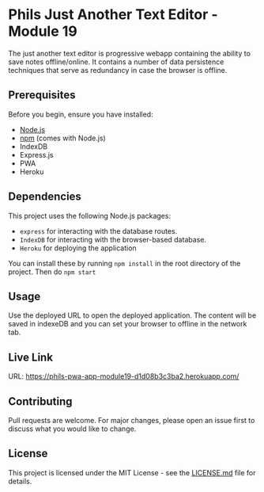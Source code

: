 # Phils Just Another Text Editor - Module 19

The just another text editor is progressive webapp containing the ability to save notes offline/online. It contains a number of data persistence techniques that serve as redundancy in case the browser is offline.

## Prerequisites

Before you begin, ensure you have installed:

- [Node.js](https://nodejs.org/)
- [npm](https://www.npmjs.com/get-npm) (comes with Node.js)
- IndexDB
- Express.js
- PWA
- Heroku

## Dependencies

This project uses the following Node.js packages:

- `express` for interacting with the database routes.
- `IndexDB` for interacting with the browser-based database.
- `Heroku` for deploying the application

You can install these by running `npm install` in the root directory of the project. Then do `npm start`

## Usage

Use the deployed URL to open the deployed application. The content will be saved in indexeDB and you can set your browser to offline in the network tab.

## Live Link
URL: https://phils-pwa-app-module19-d1d08b3c3ba2.herokuapp.com/


## Contributing

Pull requests are welcome. For major changes, please open an issue first to discuss what you would like to change.

## License

This project is licensed under the MIT License - see the [LICENSE.md](LICENSE.md) file for details.
